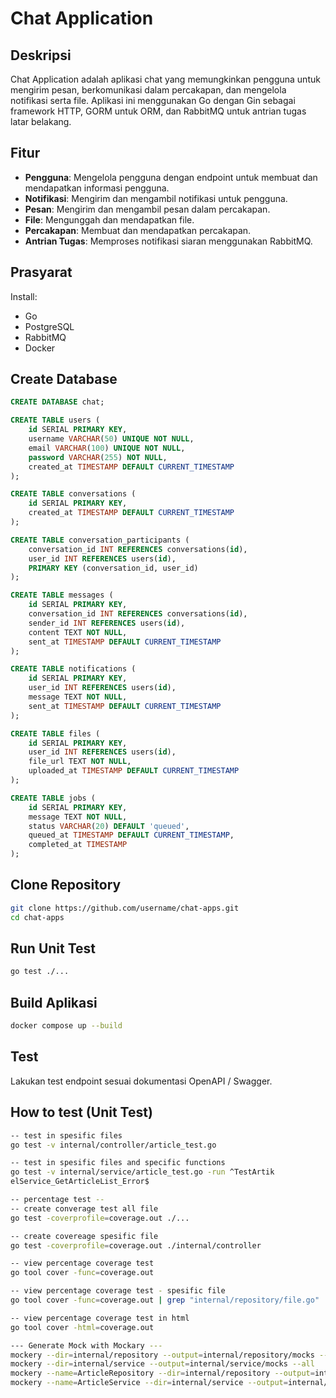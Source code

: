 # Chat Application

## Deskripsi

Chat Application adalah aplikasi chat yang memungkinkan pengguna untuk mengirim pesan, berkomunikasi dalam percakapan, dan mengelola notifikasi serta file. Aplikasi ini menggunakan Go dengan Gin sebagai framework HTTP, GORM untuk ORM, dan RabbitMQ untuk antrian tugas latar belakang.

## Fitur

- **Pengguna**: Mengelola pengguna dengan endpoint untuk membuat dan mendapatkan informasi pengguna.
- **Notifikasi**: Mengirim dan mengambil notifikasi untuk pengguna.
- **Pesan**: Mengirim dan mengambil pesan dalam percakapan.
- **File**: Mengunggah dan mendapatkan file.
- **Percakapan**: Membuat dan mendapatkan percakapan.
- **Antrian Tugas**: Memproses notifikasi siaran menggunakan RabbitMQ.

## Prasyarat
Install:
- Go
- PostgreSQL
- RabbitMQ
- Docker

## Create Database
```sql
CREATE DATABASE chat;

CREATE TABLE users (
    id SERIAL PRIMARY KEY,
    username VARCHAR(50) UNIQUE NOT NULL,
    email VARCHAR(100) UNIQUE NOT NULL,
    password VARCHAR(255) NOT NULL,
    created_at TIMESTAMP DEFAULT CURRENT_TIMESTAMP
);

CREATE TABLE conversations (
    id SERIAL PRIMARY KEY,
    created_at TIMESTAMP DEFAULT CURRENT_TIMESTAMP
);

CREATE TABLE conversation_participants (
    conversation_id INT REFERENCES conversations(id),
    user_id INT REFERENCES users(id),
    PRIMARY KEY (conversation_id, user_id)
);

CREATE TABLE messages (
    id SERIAL PRIMARY KEY,
    conversation_id INT REFERENCES conversations(id),
    sender_id INT REFERENCES users(id),
    content TEXT NOT NULL,
    sent_at TIMESTAMP DEFAULT CURRENT_TIMESTAMP
);

CREATE TABLE notifications (
    id SERIAL PRIMARY KEY,
    user_id INT REFERENCES users(id),
    message TEXT NOT NULL,
    sent_at TIMESTAMP DEFAULT CURRENT_TIMESTAMP
);

CREATE TABLE files (
    id SERIAL PRIMARY KEY,
    user_id INT REFERENCES users(id),
    file_url TEXT NOT NULL,
    uploaded_at TIMESTAMP DEFAULT CURRENT_TIMESTAMP
);

CREATE TABLE jobs (
    id SERIAL PRIMARY KEY,
    message TEXT NOT NULL,
    status VARCHAR(20) DEFAULT 'queued',
    queued_at TIMESTAMP DEFAULT CURRENT_TIMESTAMP,
    completed_at TIMESTAMP
);

```

## Clone Repository
```bash
git clone https://github.com/username/chat-apps.git
cd chat-apps
```
## Run Unit Test
```bash
go test ./...
```
## Build Aplikasi
```bash
docker compose up --build
```

## Test
Lakukan test endpoint sesuai dokumentasi OpenAPI / Swagger.

## How to test (Unit Test)
```bash
-- test in spesific files
go test -v internal/controller/article_test.go 

-- test in spesific files and specific functions
go test -v internal/service/article_test.go -run ^TestArtik
elService_GetArticleList_Error$

-- percentage test -- 
-- create converage test all file
go test -coverprofile=coverage.out ./...

-- create covereage spesific file
go test -coverprofile=coverage.out ./internal/controller

-- view percentage coverage test
go tool cover -func=coverage.out

-- view percentage coverage test - spesific file
go tool cover -func=coverage.out | grep "internal/repository/file.go"

-- view percentage coverage test in html
go tool cover -html=coverage.out

--- Generate Mock with Mockary ---
mockery --dir=internal/repository --output=internal/repository/mocks --all
mockery --dir=internal/service --output=internal/service/mocks --all
mockery --name=ArticleRepository --dir=internal/repository --output=internal/repository/mocks
mockery --name=ArticleService --dir=internal/service --output=internal/service/mocks

```
